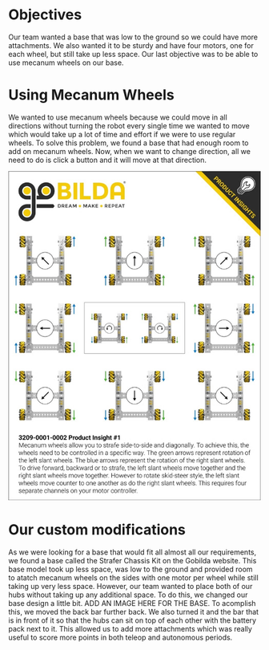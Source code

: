 # Objectives #
Our team wanted a base that was low to the ground so we could have more attachments. We also wanted it to be sturdy and have four motors, one for each wheel, but still take up less space. Our last objective was to be able to use mecanum wheels on our base. 


# Using Mecanum Wheels #
We wanted to use mecanum wheels because we could move in all directions without turning the robot every single time we wanted to move which would take up a lot of time and effort if we were to use regular wheels. To solve this problem, we found a base that had enough room to add on mecanum wheels. Now, when we want to change direction, all we need to do is click a button and it will move at that direction.

![Mecanum Wheels Motion Diagram](MecanumWheelsMotion.jpg)

# Our custom modifications #
As we were looking for a base that would fit all almost all our requirements, we found a base called the Strafer Chassis Kit on the Gobilda website. This base model took up less space, was low to the ground and provided room to atatch mecanum wheels on the sides with one motor per wheel while still taking up very less space. However, our team wanted to place both of our hubs without taking up any additional space. To do this, we changed our base design a little bit. ADD AN IMAGE HERE FOR THE BASE. To acomplish this, we moved the back bar further back. We also turned it and the bar that is in front of it so that the hubs can sit on top of each other with the battery pack next to it. This allowed us to add more attachments which was really useful to score more points in both teleop and autonomous periods. 
